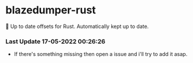 # blazedumper-rust

🚀 Up to date offsets for Rust. Automatically kept up to date.


### Last Update 17-05-2022 00:26:26
- If there's something missing then open a issue and i'll try to add it asap.